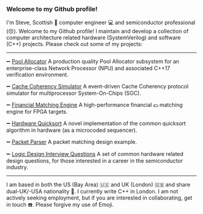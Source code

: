 ### Welcome to my Github profile!

I'm Steve, Scottish :scotland: computer engineer :computer: and semiconductor professional (:disappointed:). Welcome to my Github profile! I maintain and develop a collection of computer architecture related hardware (SystemVerilog) and software (C++) projects. Please check out some of my projects:

---

  :heavy_minus_sign: [Pool Allocator](http://www.github.com/stephenry/pa) A production quality Pool Allocator subsystem for an enterprise-class Network Processor (NPU) and associated C++17 verification environment.

  :heavy_minus_sign: [Cache Coherency Simulator](http://www.github.com/stephenry/cc) A event-driven Cache Coherency protocol simulator for multiprocessor System-On-Chips (SOC). 

  :heavy_minus_sign: [Financial Matching Engine](http://www.github.com/stephenry/ob) A high-performance financial :dollar: matching engine for FPGA targets.

  :heavy_minus_sign: [Hardware Quicksort](http://www.github.com/stephenry/qs) A novel implementation of the common quicksort algorithm in hardware (as a microcoded sequencer).

  :heavy_minus_sign: [Packet Parser](http://www.github.com/stephenry/m) A packet matching design example.

  :heavy_minus_sign: [Logic Design Interview Questions](http://www.github.com/stephenry/hw_interview_questions) A set of common hardware related design questions, for those interested in a career in the semiconductor industry.

----

I am based in both the US (Bay Area) :us: and UK (London) :uk: and share dual-UK/-USA nationality :customs:. I currently write C++ in London. I am not actively seeking employment, but if you are interested in collaborating, get in touch :telephone:. Please forgive my use of Emoji. 


<!--
**stephenry/stephenry** is a ✨ _special_ ✨ repository because its `README.md` (this file) appears on your GitHub profile.

Here are some ideas to get you started:

- 🔭 I’m currently working on ...
- 🌱 I’m currently learning ...
- 👯 I’m looking to collaborate on ...
- 🤔 I’m looking for help with ...
- 💬 Ask me about ...
- 📫 How to reach me: ...
- 😄 Pronouns: ...
- ⚡ Fun fact: ...
-->
